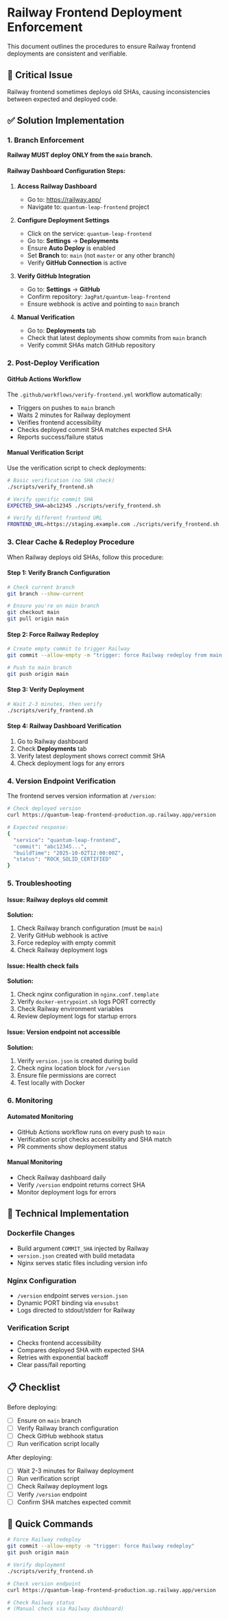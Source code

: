 # Railway Frontend Deployment Enforcement

This document outlines the procedures to ensure Railway frontend deployments are consistent and verifiable.

## 🚨 Critical Issue

Railway frontend sometimes deploys old SHAs, causing inconsistencies between expected and deployed code.

## ✅ Solution Implementation

### 1. Branch Enforcement

**Railway MUST deploy ONLY from the `main` branch.**

#### Railway Dashboard Configuration Steps:

1. **Access Railway Dashboard**
   - Go to: https://railway.app/
   - Navigate to: `quantum-leap-frontend` project

2. **Configure Deployment Settings**
   - Click on the service: `quantum-leap-frontend`
   - Go to: **Settings** → **Deployments**
   - Ensure **Auto Deploy** is enabled
   - Set **Branch** to: `main` (not `master` or any other branch)
   - Verify **GitHub Connection** is active

3. **Verify GitHub Integration**
   - Go to: **Settings** → **GitHub**
   - Confirm repository: `JagPat/quantum-leap-frontend`
   - Ensure webhook is active and pointing to `main` branch

4. **Manual Verification**
   - Go to: **Deployments** tab
   - Check that latest deployments show commits from `main` branch
   - Verify commit SHAs match GitHub repository

### 2. Post-Deploy Verification

#### GitHub Actions Workflow

The `.github/workflows/verify-frontend.yml` workflow automatically:

- Triggers on pushes to `main` branch
- Waits 2 minutes for Railway deployment
- Verifies frontend accessibility
- Checks deployed commit SHA matches expected SHA
- Reports success/failure status

#### Manual Verification Script

Use the verification script to check deployments:

```bash
# Basic verification (no SHA check)
./scripts/verify_frontend.sh

# Verify specific commit SHA
EXPECTED_SHA=abc12345 ./scripts/verify_frontend.sh

# Verify different frontend URL
FRONTEND_URL=https://staging.example.com ./scripts/verify_frontend.sh
```

### 3. Clear Cache & Redeploy Procedure

When Railway deploys old SHAs, follow this procedure:

#### Step 1: Verify Branch Configuration
```bash
# Check current branch
git branch --show-current

# Ensure you're on main branch
git checkout main
git pull origin main
```

#### Step 2: Force Railway Redeploy
```bash
# Create empty commit to trigger Railway
git commit --allow-empty -m "trigger: force Railway redeploy from main branch"

# Push to main branch
git push origin main
```

#### Step 3: Verify Deployment
```bash
# Wait 2-3 minutes, then verify
./scripts/verify_frontend.sh
```

#### Step 4: Railway Dashboard Verification
1. Go to Railway dashboard
2. Check **Deployments** tab
3. Verify latest deployment shows correct commit SHA
4. Check deployment logs for any errors

### 4. Version Endpoint Verification

The frontend serves version information at `/version`:

```bash
# Check deployed version
curl https://quantum-leap-frontend-production.up.railway.app/version

# Expected response:
{
  "service": "quantum-leap-frontend",
  "commit": "abc12345...",
  "buildTime": "2025-10-02T12:00:00Z",
  "status": "ROCK_SOLID_CERTIFIED"
}
```

### 5. Troubleshooting

#### Issue: Railway deploys old commit
**Solution:**
1. Check Railway branch configuration (must be `main`)
2. Verify GitHub webhook is active
3. Force redeploy with empty commit
4. Check Railway deployment logs

#### Issue: Health check fails
**Solution:**
1. Check nginx configuration in `nginx.conf.template`
2. Verify `docker-entrypoint.sh` logs PORT correctly
3. Check Railway environment variables
4. Review deployment logs for startup errors

#### Issue: Version endpoint not accessible
**Solution:**
1. Verify `version.json` is created during build
2. Check nginx location block for `/version`
3. Ensure file permissions are correct
4. Test locally with Docker

### 6. Monitoring

#### Automated Monitoring
- GitHub Actions workflow runs on every push to `main`
- Verification script checks accessibility and SHA match
- PR comments show deployment status

#### Manual Monitoring
- Check Railway dashboard daily
- Verify `/version` endpoint returns correct SHA
- Monitor deployment logs for errors

## 🔧 Technical Implementation

### Dockerfile Changes
- Build argument `COMMIT_SHA` injected by Railway
- `version.json` created with build metadata
- Nginx serves static files including version info

### Nginx Configuration
- `/version` endpoint serves `version.json`
- Dynamic PORT binding via `envsubst`
- Logs directed to stdout/stderr for Railway

### Verification Script
- Checks frontend accessibility
- Compares deployed SHA with expected SHA
- Retries with exponential backoff
- Clear pass/fail reporting

## 📋 Checklist

Before deploying:
- [ ] Ensure on `main` branch
- [ ] Verify Railway branch configuration
- [ ] Check GitHub webhook status
- [ ] Run verification script locally

After deploying:
- [ ] Wait 2-3 minutes for Railway deployment
- [ ] Run verification script
- [ ] Check Railway deployment logs
- [ ] Verify `/version` endpoint
- [ ] Confirm SHA matches expected commit

## 🚀 Quick Commands

```bash
# Force Railway redeploy
git commit --allow-empty -m "trigger: force Railway redeploy"
git push origin main

# Verify deployment
./scripts/verify_frontend.sh

# Check version endpoint
curl https://quantum-leap-frontend-production.up.railway.app/version

# Check Railway status
# (Manual check via Railway dashboard)
```
